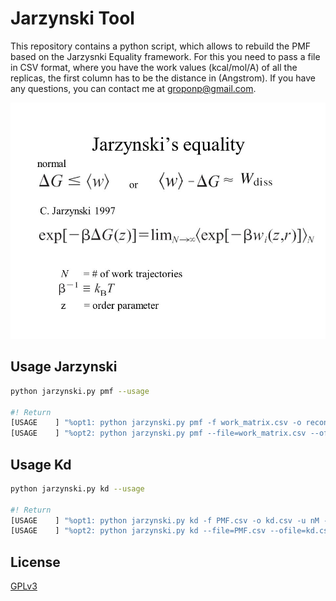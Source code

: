 # Jarzynski Tool
This repository contains a python script, which allows to rebuild the PMF based on the Jarzysnki Equality framework. For this you need to pass a file in CSV format, where you have the work values ​​(kcal/mol/A) of all the replicas, the first column has to be the distance in (Angstrom). If you have any questions, you can contact me at groponp@gmail.com.

<img src="figures/slide_3.jpeg">

## Usage Jarzynski 
```bash
python jarzynski.py pmf --usage 

#! Return 
[USAGE    ] "%opt1: python jarzynski.py pmf -f work_matrix.csv -o reconstructed_PMF.csv -t 300 -e gmx"
[USAGE    ] "%opt2: python jarzynski.py pmf --file=work_matrix.csv --ofile=reconstructed_PMF.csv --temperature=300 --engine=gmx"
```

## Usage Kd 
```bash
python jarzynski.py kd --usage 

#! Return 
[USAGE    ] "%opt1: python jarzynski.py kd -f PMF.csv -o kd.csv -u nM -b 1000 -t 300 -e gmx"
[USAGE    ] "%opt2: python jarzynski.py kd --file=PMF.csv --ofile=kd.csv --units=nM --box_volume=1000 --temperature=300 --engine=gmx"
```


## License 
[GPLv3](https://www.gnu.org/licenses/gpl-3.0.en.html)
